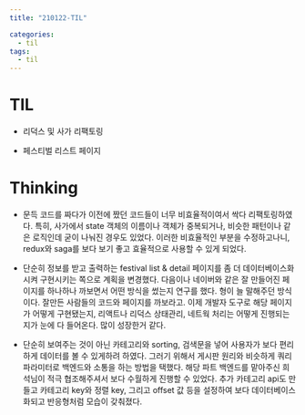 ```yaml
---
title: "210122-TIL"

categories:
  - til
tags:
  - til
---
```


# TIL

- 리덕스 및 사가 리팩토링

- 페스티벌 리스트 페이지

# Thinking

- 문득 코드를 짜다가 이전에 짰던 코드들이 너무 비효율적이여서 싹다 리팩토링하였다. 특히, 사가에서 state 객체의 이름이나 객체가 중복되거나, 비슷한 패턴이나 같은 로직인데 굳이 나눠진 경우도 있었다. 이러한 비효율적인 부분을 수정하고나니, redux와 saga를 보다 보기 좋고 효율적으로 사용할 수 있게 되었다.

- 단순히 정보를 받고 출력하는 festival list & detail 페이지를 좀 더 데이터베이스화 시켜 구현시키는 쪽으로 계획을 변경했다. 다음이나 네이버와 같은 잘 만들어진 페이지를 하나하나 까보면서 어떤 방식을 썼는지 연구를 했다. 형이 늘 말해주던 방식이다. 잘만든 사람들의 코드와 페이지를 까보라고. 이제 개발자 도구로 해당 페이지가 어떻게 구현됐는지, 리액트나 리덕스 상태관리, 네트웍 처리는 어떻게 진행되는지가 눈에 다 들어온다. 많이 성장한거 같다.

- 단순히 보여주는 것이 아닌 카테고리와 sorting, 검색문을 넣어 사용자가 보다 편리하게 데이터를 볼 수 있게하려 하였다. 그러기 위해서 게시판 원리와 비슷하게 쿼리 파라미터로 백엔드와 소통을 하는 방법을 택했다. 해당 파트 백엔드를 맡아주신 희석님이 적극 협조해주셔서 보다 수월하게 진행할 수 있었다. 추가 카테고리 api도 만들고 카테고리 key와 정렬 key, 그리고 offset 값 등을 설정하여 보다 데이터베이스화되고 반응형처럼 모습이 갖춰졌다.
